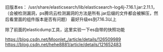 旧版本es：
/usr/share/elasticsearch/lib/elasticsearch-log4j-7.16.1.jar:2.11.1，（会被检测漏洞，ps腾讯云检测漏洞的方法是所有.jar后缀的文件都会被解压，然后看里面的组件版本是否有问题）
最好升级es到7.16.3以上


除了前面的elasticdump工具，这里实验一下es自带的快照功能

https://blog.csdn.net/Moonlet_/article/details/126509989
https://blog.csdn.net/hehe8881/article/details/121652483